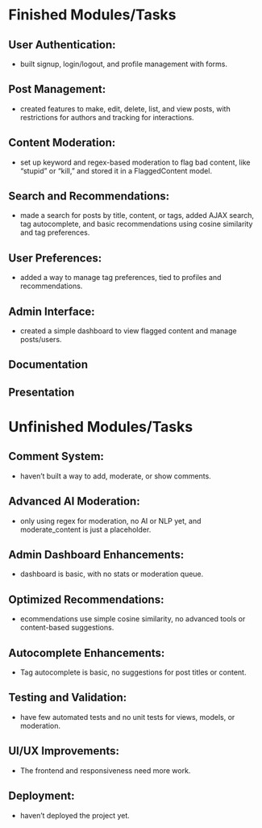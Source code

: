 # Finished Modules/Tasks  

 ## User Authentication:  

- built signup, login/logout, and profile management with forms.

 ## Post Management:  

- created features to make, edit, delete, list, and view posts, with restrictions for authors and tracking for interactions.

 ## Content Moderation:  

- set up keyword and regex-based moderation to flag bad content, like “stupid” or “kill,” and stored it in a FlaggedContent model.  

 ## Search and Recommendations:  

- made a search for posts by title, content, or tags, added AJAX search, tag autocomplete, and basic recommendations using cosine similarity and tag preferences.  

 ## User Preferences:  

- added a way to manage tag preferences, tied to profiles and recommendations.  

 ## Admin Interface:  

- created a simple dashboard to view flagged content and manage posts/users.  

 ## Documentation  

 ## Presentation  

# Unfinished Modules/Tasks
 ## Comment System:
- haven’t built a way to add, moderate, or show comments.  

 ## Advanced AI Moderation:  

- only using regex for moderation, no AI or NLP yet, and moderate_content is just a placeholder.  

 ## Admin Dashboard Enhancements:  

- dashboard is basic, with no stats or moderation queue.  

 ## Optimized Recommendations:  

- ecommendations use simple cosine similarity, no advanced tools or content-based suggestions.  

 ## Autocomplete Enhancements:  

- Tag autocomplete is basic, no suggestions for post titles or content.  

 ## Testing and Validation:  

- have few automated tests and no unit tests for views, models, or moderation.  

 ## UI/UX Improvements:  

- The frontend and responsiveness need more work.  

 ## Deployment:
- haven’t deployed the project yet.